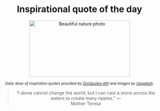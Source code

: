
<div align="center">

# Inspirational quote of the day

<img src="./data/photo.jpeg" alt="Beautiful nature photo" width="320" height="180">

<sub><i>Daily dose of inspiration quotes provided by [ZenQuotes API](https://zenquotes.io/) and images by [Unsplash](https://unsplash.com/).</i></sub>


<blockquote>&ldquo;I alone cannot change the world, but I can cast a stone across the waters to create many ripples.&rdquo; &mdash; <footer>Mother Teresa</footer></blockquote>

</div>
